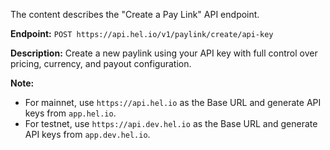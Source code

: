 The content describes the "Create a Pay Link" API endpoint.

**Endpoint:** `POST https://api.hel.io/v1/paylink/create/api-key`

**Description:** Create a new paylink using your API key with full control over pricing, currency, and payout configuration.

**Note:**

- For mainnet, use `https://api.hel.io` as the Base URL and generate API keys from `app.hel.io`.
- For testnet, use `https://api.dev.hel.io` as the Base URL and generate API keys from `app.dev.hel.io`.
